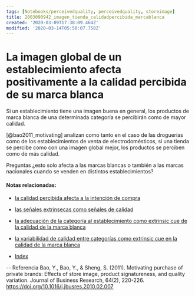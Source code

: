 ```yaml
---
tags: [Notebooks/perceivedquality, perceivedquality, storeimage]
title: 2003090942_imagen_tienda_calidadpercibida_marcablanca
created: '2020-03-09T17:38:09.464Z'
modified: '2020-03-14T05:50:07.758Z'
---
```


# La imagen global de un establecimiento afecta positivamente a la calidad percibida de su marca blanca

Si un establecimiento tiene una imagen buena en general, los productos de marca blanca de una determinada categoría se percibirán como de mayor calidad.

[@bao2011_motivating] analizan como tanto en el caso de las droguerías como de los establecimientos de venta de electrodomésticos, si una tienda se percibe como con una imagen global mejor, los productos se perciben como de más calidad.


Preguntas ¿esto solo afecta a las marcas blancas o también a las marcas nacionales cuando se venden en distintos establecimientos?

#### Notas relacionadas: 

- [la calidad percibida afecta a la intención de compra](2003090859_calidad_percibida_intencion_compra.md)
- [las señales extrínsecas como señales de calidad](2003090922_extrinsicues_calidadpercibida_marcablanca.md)
- [la adecuación de la categoría al establecimiento como extrinsic cue de la calidad de la marca blanca](2003091906_adecuacion_categoria_calidadpercibida_marcablanca)
- [la variabilidad de calidad entre categorías como extrinsic cue en la calidad de la marca blanca](2003091913_variabilidad_calidad_calidadpercibida_marcablanca.md)


- [Index](_2003101705_index.md)

--
Referencia
Bao, Y., Bao, Y., & Sheng, S. (2011). Motivating purchase of private brands: Effects of store image, product signatureness, and quality variation. Journal of Business Research, 64(2), 220-226. https://doi.org/10.1016/j.jbusres.2010.02.007
